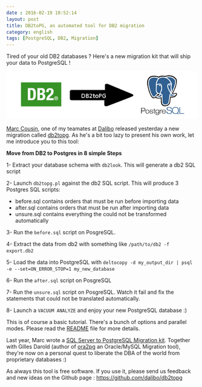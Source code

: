 ```yaml
---
date : 2016-02-19 10:52:14
layout: post
title: DB2toPG, an automated tool for DB2 migration
category: english
tags: [PostgreSQL, DB2, Migration]
---
```


Tired of your old DB2 databases ? Here's a new migration kit that will ship your data to PostgreSQL !

<!-- MORE -->

![]( https://raw.githubusercontent.com/daamien/blog/gh-pages/_images/db2topg.png )


[Marc Cousin](https://github.com/marco44), one of my teamates at [Dalibo](http://www.dalibo.com/en/index) released
yesterday a new migration called [db2topg](https://github.com/dalibo/db2topg). As he's a bit too lazy to present his own work, let me introduce you to this tool:

**Move from DB2 to Postgres in 8 simple Steps**

1- Extract your database schema with `db2look`. This will generate a db2 SQL script

2- Launch ``db2topg.pl`` against the db2 SQL script. This will produce 3 Postgres SQL scripts:
  * before.sql contains orders that must be run before importing data
  * after.sql contains  orders that must be run after importing data
  * unsure.sql contains everything the could not be transformed automatically

3-  Run the `before.sql` script on PosgreSQL.

4- Extract the data from db2 with something like `/path/to/db2 -f export.db2`

5- Load the data into PostgreSQL with `deltocopy -d my_output_dir | psql -e --set=ON_ERROR_STOP=1 my_new_database`

6- Run the `after.sql` script on PosgreSQL

7- Run the `unsure.sql` script on PosgreSQL. Watch it fail and fix the statements that could not be translated automatically.

8- Launch a `VACUUM ANALYZE` and enjoy your new PostgreSQL database :)

This is of course a basic tutorial. There's a bunch of options and parallel modes.
Please read the [README](https://github.com/dalibo/db2topg) file for more details.

Last year, Marc wrote a [SQL Server to PostgreSQL Migration kit](http://dalibo.github.io/sqlserver2pgsql/). Together with Gilles Darold (author of [ora2pg](http://ora2pg.darold.net/) an Oracle/MySQL Migration tool), they're now on a personal quest to liberate the DBA of the world from proprietary databases :)

As always this tool is free software. If you use it, please send us feedback and new ideas on the Github page : https://github.com/dalibo/db2topg
